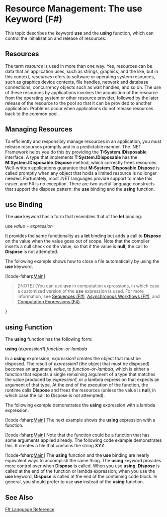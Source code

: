 # Resource Management: The use Keyword (F#)

This topic describes the keyword **use** and the **using** function, which can control the initialization and release of resources.


## Resources
The term *resource* is used in more than one way. Yes, resources can be data that an application uses, such as strings, graphics, and the like, but in this context, *resources* refers to software or operating system resources, such as graphics device contexts, file handles, network and database connections, concurrency objects such as wait handles, and so on. The use of these resources by applications involves the acquisition of the resource from the operating system or other resource provider, followed by the later release of the resource to the pool so that it can be provided to another application. Problems occur when applications do not release resources back to the common pool.


## Managing Resources
To efficiently and responsibly manage resources in an application, you must release resources promptly and in a predictable manner. The .NET Framework helps you do this by providing the **T:System.IDisposable** interface. A type that implements **T:System.IDisposable** has the **M:System.IDisposable.Dispose** method, which correctly frees resources. Well-written applications guarantee that **M:System.IDisposable.Dispose** is called promptly when any object that holds a limited resource is no longer needed. Fortunately, most .NET languages provide support to make this easier, and F# is no exception. There are two useful language constructs that support the dispose pattern: the **use** binding and the **using** function.


## use Binding
The **use** keyword has a form that resembles that of the **let** binding:

use *value* = *expression*

It provides the same functionality as a **let** binding but adds a call to **Dispose** on the value when the value goes out of scope. Note that the compiler inserts a null check on the value, so that if the value is **null**, the call to **Dispose** is not attempted.

The following example shows how to close a file automatically by using the **use** keyword.

[!code-fsharp[Main](snippets/fslangref2/snippet6301.fs)]
    
>[!NOTE] {You can use **use** in computation expressions, in which case a customized version of the **use** expression is used. For more information, see [Sequences &#40;F&#35;&#41;](Sequences-%28FSharp%29.md), [Asynchronous Workflows &#40;F&#35;&#41;](Asynchronous-Workflows-%28FSharp%29.md), and [Computation Expressions &#40;F&#35;&#41;](Computation-Expressions-%28FSharp%29.md).

}

## using Function
The **using** function has the following form:

**using** (*expression1*) *function-or-lambda*

In a **using** expression, *expression1* creates the object that must be disposed. The result of *expression1* (the object that must be disposed) becomes an argument, *value*, to *function-or-lambda*, which is either a function that expects a single remaining argument of a type that matches the value produced by *expression1*, or a lambda expression that expects an argument of that type. At the end of the execution of the function, the runtime calls **Dispose** and frees the resources (unless the value is **null**, in which case the call to Dispose is not attempted).

The following example demonstrates the **using** expression with a lambda expression.

[!code-fsharp[Main](snippets/fslangref2/snippet6302.fs)]
    The next example shows the **using** expression with a function.

[!code-fsharp[Main](snippets/fslangref2/snippet6303.fs)]
    Note that the function could be a function that has some arguments applied already. The following code example demonstrates this. It creates a file that contains the string **XYZ**.

[!code-fsharp[Main](snippets/fslangref2/snippet6304.fs)]
    The **using** function and the **use** binding are nearly equivalent ways to accomplish the same thing. The **using** keyword provides more control over when **Dispose** is called. When you use **using**, **Dispose** is called at the end of the function or lambda expression; when you use the **use** keyword, **Dispose** is called at the end of the containing code block. In general, you should prefer to use **use** instead of the **using** function.


## See Also
[F&#35; Language Reference](FSharp-Language-Reference.md)

